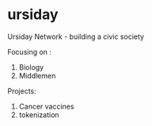 # ursiday

Ursiday Network - building a civic society

Focusing on :
1. Biology
2. Middlemen

Projects:

1. Cancer vaccines
2. tokenization
